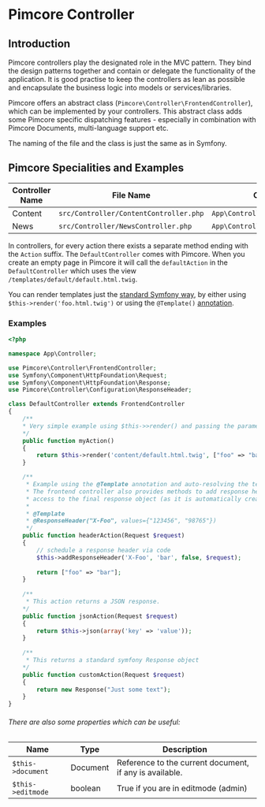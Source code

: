 # Pimcore Controller

## Introduction

Pimcore controllers play the designated role in the MVC pattern. They bind the design patterns together and contain or delegate 
the functionality of the application. It is good practise to keep the controllers as lean as possible and encapsulate
the business logic into models or services/libraries. 

Pimcore offers an abstract class (`Pimcore\Controller\FrontendController`), which can be implemented by your controllers.
This abstract class adds some Pimcore specific dispatching features - especially in combination with Pimcore Documents,
multi-language support etc. 

The naming of the file and the class is just the same as in Symfony. 

## Pimcore Specialities and Examples

| Controller Name | File Name                   | Class Name        | Default View Directory               |
|-----------------|-----------------------------|-------------------|--------------------------------------|
| Content         | `src/Controller/ContentController.php` | `App\Controller\ContentController` | `/templates/content` |
| News            | `src/Controller/NewsController.php`    | `App\Controller\NewsController`    | `/templates/news`    |

In controllers, for every action there exists a separate method ending with the `Action` suffix. 
The `DefaultController` comes with Pimcore. When you create an empty page in Pimcore it will call 
the `defaultAction` in the `DefaultController` which uses the view `/templates/default/default.html.twig`. 

You can render templates just the [standard Symfony way](https://symfony.com/doc/current/templates.html#rendering-a-template-in-emails), by either using `$this->render('foo.html.twig')` or using the `@Template()` [annotation](https://symfony.com/doc/current/bundles/SensioFrameworkExtraBundle/annotations/view.html). 


### Examples

```php
<?php

namespace App\Controller;

use Pimcore\Controller\FrontendController;
use Symfony\Component\HttpFoundation\Request;
use Symfony\Component\HttpFoundation\Response;
use Pimcore\Controller\Configuration\ResponseHeader;

class DefaultController extends FrontendController
{   
    /**
    * Very simple example using $this->>render() and passing the parameter 'foo'
    */
    public function myAction()
    {
        return $this->render('content/default.html.twig', ["foo" => "bar"]);
    }

    /**
     * Example using the @Template annotation and auto-resolving the template using the controller/action name. 
     * The frontend controller also provides methods to add response headers via annotation without having
     * access to the final response object (as it is automatically created when rendering the view).
     *
     * @Template
     * @ResponseHeader("X-Foo", values={"123456", "98765"})
     */
    public function headerAction(Request $request)
    {
        // schedule a response header via code
        $this->addResponseHeader('X-Foo', 'bar', false, $request);
        
        return ["foo" => "bar"];
    }
    
    /**
     * This action returns a JSON response. 
    */
    public function jsonAction(Request $request)
    {
        return $this->json(array('key' => 'value'));
    }
    
    /**
     * This returns a standard symfony Response object 
    */
    public function customAction(Request $request)
    {
        return new Response("Just some text");
    }
}
``` 

###### There are also some properties which can be useful:

| Name              | Type        | Description                                              |
|-------------------|-------------|----------------------------------------------------------|
| `$this->document` | Document    | Reference to the current document, if any is available.  |
| `$this->editmode` | boolean     | True if you are in editmode (admin)                      |
   
